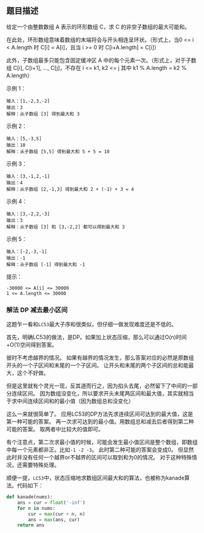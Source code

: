 ## 题目描述
给定一个由整数数组 A 表示的环形数组 C，求 C 的非空子数组的最大可能和。

在此处，环形数组意味着数组的末端将会与开头相连呈环状。（形式上，当0 <= i < A.length 时 C[i] = A[i]，且当 i >= 0 时 C[i+A.length] = C[i]）

此外，子数组最多只能包含固定缓冲区 A 中的每个元素一次。（形式上，对于子数组 C[i], C[i+1], ..., C[j]，不存在 i <= k1, k2 <= j 其中 k1 % A.length = k2 % A.length）
 

示例 1：
```
输入：[1,-2,3,-2]
输出：3
解释：从子数组 [3] 得到最大和 3
```
示例 2：
```
输入：[5,-3,5]
输出：10
解释：从子数组 [5,5] 得到最大和 5 + 5 = 10
```
示例 3：
```
输入：[3,-1,2,-1]
输出：4
解释：从子数组 [2,-1,3] 得到最大和 2 + (-1) + 3 = 4
```
示例 4：
```
输入：[3,-2,2,-3]
输出：3
解释：从子数组 [3] 和 [3,-2,2] 都可以得到最大和 3
```
示例 5：
```
输入：[-2,-3,-1]
输出：-1
解释：从子数组 [-1] 得到最大和 -1
```

提示：
```
-30000 <= A[i] <= 30000
1 <= A.length <= 30000
```

### 解法 DP 减去最小区间
这题乍一看和`LC53`最大子序和很类似，但仔细一做发现难度还是不低的。

首先，明确LC53的做法，是DP。如果加上状态压缩，那么可以通过O(n)时间+O(1)空间得到答案。

彼时不考虑越界的情况。
如果有越界的情况发生，那么答案对应的必然是原数组开头的一个子区间和末尾的一个子区间。
让开头和末尾的两个子区间的总和能最大，这个不好做。

但是这里就有个灵光一现，反其道而行之，因为掐头去尾，必然留下了中间的一部分连续区间。
因为数组没变化，所以要求开头末尾两区间和最大值，其实就相当于求中间连续区间和的最小值（因为数组总和没变化）

这么一来就很简单了。
应用LC53的DP方法先求连续区间可达到的最大值，这是第一种可能的答案。
再一次求可达到的最小值。用数组总和减去后者得到第二种可能的答案。
取两者中比较大的值即可。

有个注意点，第二次求最小值的时候，可能会发生最小值区间是整个数组，即数组中每一个元素都非正。比如`-1 -2 -3`。
此时第二种可能的答案会变成0。
但显然此时并没有任何一个越界or不越界的区间可以取到和为0的情况。
对于这种特殊情况，还需要特殊处理。

顺便一提，`LC53`中，状态压缩地求数组区间最大和的算法，也被称为kanade算法。代码如下：
```python
def kanade(nums):
    ans = cur = float('-inf')
    for n in nums:
        cur = max(cur + n, n)
        ans = max(ans, cur)
    return ans
```
